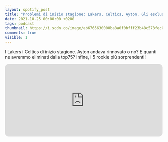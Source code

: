 ```yaml
---
layout: spotify_post
title: "Problemi di inizio stagione: Lakers, Celtics, Ayton. Gli esclusi dalla top 75"
date: 2021-10-25 00:00:00 +0200
tags: podcast
thumbnail: https://i.scdn.co/image/ab6765630000ba8a0f0bfff23b48c573fec0e3ca
comments: true
visible: 1
---
```


I Lakers i Celtics di inizio stagione. Ayton andava rinnovato o no? E quanti ne avremmo eliminati dalla top75? Infine, i 5 rookie più sorprendenti!


<iframe style="border-radius:12px" 
src="https://open.spotify.com/embed/episode/4VvihVqXiUXFJehFU9OhE9?utm_source=generator" 
width="100%" height="232" frameBorder="0" allowfullscreen="" 
allow="autoplay; clipboard-write; encrypted-media; fullscreen; picture-in-picture"></iframe>
